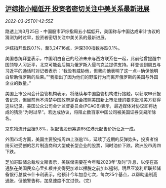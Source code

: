<!--1648173663000-->
[沪综指小幅低开 投资者密切关注中美关系最新进展](https://cn.reuters.com/article/china-stock-market-open-0325-idCNKCS2LM059)
------

<div><i>2022-03-25T01:42:55Z</i></div><p>路透上海3月25日 - 中国股市沪综指周五小幅低开，美国称与中国达成审计协议的猜测为时过早，投资者密切关注中美关系的最新进展。</p><p>沪综指开盘跌0.1%，至3,247.16点，沪深300指数亦跌0.1%。</p><p>美国总统拜登表示，中国明白自己的经济未来与西方联系在一起，此前他曾提醒中国领导人习近平，北京可能会后悔为俄罗斯入侵乌克兰提供支持。拜登谈到周五与习近平的通话时对记者表示：“我没有威胁他，但我向他表明了这一点--确保他明白帮助俄罗斯的后果。”“我指出了因为他们的野蛮行为而离开俄罗斯的美国与外国企业的数量。”</p><p>美国上市公司会计监管机构表示，将继续与中国监管机构进行接触，以获取审计报告记录，但目前尚不清楚中国政府是否会按照美国新上市法律的要求批准美方获得这些记录。美国公众公司会计监督委员会(PCAOB)表示，最近媒体对协议即将达成的猜测“为时过早”。若达成协议，将阻止数百家中国公司被美国证券交易所除名。</p><p>京东物流开盘挫9.8%，拟配售股份筹逾85亿港元配售价折让近一成。</p><p>外围市场方面，美国主要股指周四上涨逾1%，延续了近期的反弹势头，投资者纷纷买进受创的芯片制造商和大型成长型企业的股票，同时油价下跌。欧洲股市周四下跌。</p><p>芝加哥联储总裁埃文斯表示，美联储需要在今年和2023年“及时”升息，以便在高通胀在美国民众心里扎根并变得更加难以摆脱之前加以遏制。明尼亚波利斯联邦储备银行总裁卡什卡利表示，他预计今年加息七次，每次25个基点，以帮助遏制高通胀，但他警告称，加息速度不宜过快。（完）</p>
